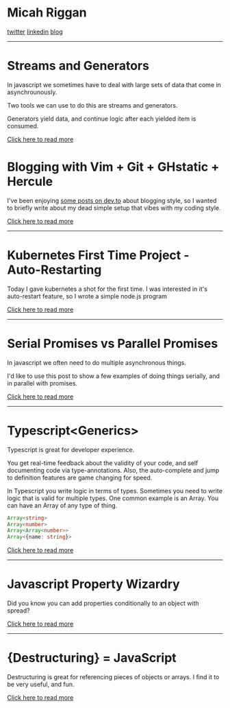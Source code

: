 # Micah Riggan

[twitter](https://twitter.com/micahriggan) 
[linkedin](https://www.linkedin.com/in/micah-riggan/)
[blog](https://micahr.me)

---
# Streams and Generators
In javascript we sometimes have to deal with large sets of data that come in asynchrounously. 

Two tools we can use to do this are streams and generators.

Generators yield data, and continue logic after each yielded item is consumed.



[Click here to read more](streams-and-generators)


# Blogging with Vim + Git + GHstatic + Hercule

I've been enjoying [some posts on dev.to](https://dev.to/gypsydave5/how-i-write-blog-posts-these-days-204g) about blogging style, so I wanted to briefly write about my dead simple setup that vibes with my coding style.



[Click here to read more](blogging-from-github)

---

# Kubernetes First Time Project - Auto-Restarting
Today I gave kubernetes a shot for the first time. I was interested in it's auto-restart feature, so I wrote a simple node.js program


[Click here to read more](k8-uptime)

---

# Serial Promises vs Parallel Promises

In javascript we often need to do multiple asynchronous things.

I'd like to use this post to show a few examples of doing things serially, and in parallel with promises.


[Click here to read more](parallel-promises)

---

# Typescript\<Generics>

Typescript is great for developer experience. 

You get real-time feedback about the validity of your code, and self documenting code via type-annotations. Also, the auto-complete and jump to definition features are game changing for speed.

In Typescript you write logic in terms of types. Sometimes you need to write logic that is valid for multiple types. One common example is an Array. You can have an Array of any type of thing.

```typescript
Array<string>
Array<number>
Array<Array<number>>
Array<{name: string}>
```


[Click here to read more](typescript-generics)

---

# Javascript Property Wizardry
Did you know you can add properties conditionally to an object with spread?



[Click here to read more](js-wizardry)

---

# {Destructuring} = JavaScript

Destructuring is great for referencing pieces of objects or arrays. I find it to be very useful, and fun.



[Click here to read more](destructuring-is-fun)
